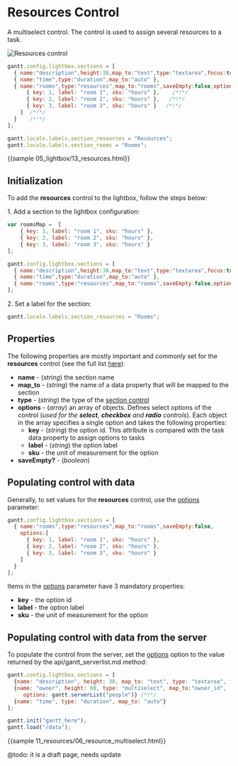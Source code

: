 Resources Control
===================

A multiselect control. The control is used to assign several resources to a task.

![Resources control](desktop/resources_control.png)

~~~js
gantt.config.lightbox.sections = [
  { name:"description",height:38,map_to:"text",type:"textarea",focus:true },
  { name:"time",type:"duration",map_to:"auto" },
  { name:"rooms",type:"resources",map_to:"rooms",saveEmpty:false,options:[  /*!*/
  	  { key: 1, label: "room 1", sku: "hours" },    /*!*/
	  { key: 2, label: "room 2", sku: "hours" },   /*!*/
	  { key: 3, label: "room 3", sku: "hours" }   /*!*/
    ]  /*!*/
  }	   /*!*/
];

gantt.locale.labels.section_resources = "Resources";
gantt.locale.labels.section_rooms = "Rooms";
~~~

{{sample 05_lightbox/13_resources.html}}

Initialization
------------

To add the **resources** control to the lightbox, follow the steps below:

1\. Add a section to the lightbox configuration:

~~~js
var roomsMap =  [
	{ key: 1, label: "room 1", sku: "hours" },
	{ key: 2, label: "room 2", sku: "hours" },
	{ key: 3, label: "room 3", sku: "hours" }
];

gantt.config.lightbox.sections = [
  { name:"description",height:38,map_to:"text",type:"textarea",focus:true },
  { name:"time",type:"duration",map_to:"auto" },
  { name:"rooms",type:"resources",map_to:"rooms",saveEmpty:false,options:roomsMap}	   /*!*/
];
~~~

2\. Set a label for the section:

~~~js
gantt.locale.labels.section_resources = "Rooms";
~~~

Properties
-------------

The following properties are mostly important and commonly set for the **resources** control (see the full list [here](api/gantt_lightbox_config.md)):

- **name** - (*string*) the section name 
- **map_to** - (*string*) the name of a data property that will be mapped to the section
- **type** - (*string*) the type of the [section control](desktop/default_edit_form.md#lightboxcontrols)
- **options** - (*array*) an array of objects. Defines select options of the control (*used for the **select**, **checkbox**  and **radio**  controls*). Each object in the array specifies a single option and takes
the following properties:
	- **key** - (*string*) the option id. This attribute is compared with the task data property to assign options to tasks
	- **label** - (*string*) the option label
    - **sku** - the unit of measurement for the option
- **saveEmpty?** - (*boolean*)


Populating control with data
-------------------------------

Generally, to set values for the **resources** control, use the [options](api/gantt_lightbox_config.md) parameter:

~~~js
gantt.config.lightbox.sections = [
  { name:"rooms",type:"resources",map_to:"rooms",saveEmpty:false,
  	options:[
  	  { key: 1, label: "room 1", sku: "hours" },   
	  { key: 2, label: "room 2", sku: "hours" },   
	  { key: 3, label: "room 3", sku: "hours" }  
    ]  
  }	   
];
~~~

Items in the [options](api/gantt_lightbox_config.md) parameter have 3 mandatory properties:

- **key** - the option id
- **label** - the option label
- **sku** - the unit of measurement for the option

Populating control with data from the server
---------------------------------------------

To populate the control from the server, set the [options](api/gantt_lightbox_config.md) option to the value returned by the api/gantt_serverlist.md method:

~~~js
gantt.config.lightbox.sections = [
  {name: "description", height: 38, map_to: "text", type: "textarea", focus: true},
  {name: "owner", height: 60, type: "multiselect", map_to:"owner_id", 
     options: gantt.serverList("people")} /*!*/
  {name: "time", type: "duration", map_to: "auto"}
];

gantt.init("gantt_here");
gantt.load("/data");
~~~

{{sample 11_resources/06_resource_multiselect.html}}



@todo: it is a draft page, needs update